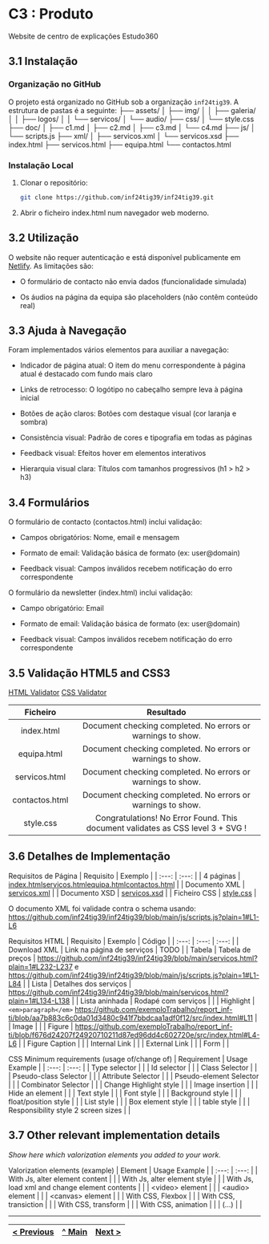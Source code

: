 # C3 : Produto

Website de centro de explicações Estudo360

## 3.1 Instalação

### Organização no GitHub

O projeto está organizado no GitHub sob a organização `inf24tig39`. A estrutura de pastas é a seguinte:
├── assets/
│ ├── img/
│ │ ├── galeria/
│ │ ├── logos/
│ │ └── servicos/
│ └── audio/
├── css/
│ └── style.css
├── doc/
│ ├── c1.md
│ ├── c2.md
│ ├── c3.md
│ └── c4.md
├── js/
│ └── scripts.js
├── xml/
│ ├── servicos.xml
│ └── servicos.xsd
├── index.html
├── servicos.html
├── equipa.html
└── contactos.html

### Instalação Local

1. Clonar o repositório:
   ```bash
   git clone https://github.com/inf24tig39/inf24tig39.git
   ```
2. Abrir o ficheiro index.html num navegador web moderno.

## 3.2 Utilização

O website não requer autenticação e está disponível publicamente em [Netlify](https://inf24tig39.netlify.app). As limitações são:

- O formulário de contacto não envia dados (funcionalidade simulada)

- Os áudios na página da equipa são placeholders (não contêm conteúdo real)

## 3.3 Ajuda à Navegação

Foram implementados vários elementos para auxiliar a navegação:

- Indicador de página atual: O item do menu correspondente à página atual é destacado com fundo mais claro

- Links de retrocesso: O logótipo no cabeçalho sempre leva à página inicial

- Botões de ação claros: Botões com destaque visual (cor laranja e sombra)

- Consistência visual: Padrão de cores e tipografia em todas as páginas

- Feedback visual: Efeitos hover em elementos interativos

- Hierarquia visual clara: Títulos com tamanhos progressivos (h1 > h2 > h3)

## 3.4 Formulários

O formulário de contacto (contactos.html) inclui validação:

- Campos obrigatórios: Nome, email e mensagem

- Formato de email: Validação básica de formato (ex: user@domain)

- Feedback visual: Campos inválidos recebem notificação do erro correspondente

O formulário da newsletter (index.html) inclui validação:

- Campo obrigatório: Email

- Formato de email: Validação básica de formato (ex: user@domain)

- Feedback visual: Campos inválidos recebem notificação do erro correspondente

## 3.5 Validação HTML5 and CSS3

[HTML Validator](https://validator.w3.org/nu/#file)
[CSS Validator](https://jigsaw.w3.org/css-validator/#validate_by_upload)

|    Ficheiro    |                                    Resultado                                    |
| :------------: | :-----------------------------------------------------------------------------: |
|   index.html   |           Document checking completed. No errors or warnings to show.           |
|  equipa.html   |           Document checking completed. No errors or warnings to show.           |
| servicos.html  |           Document checking completed. No errors or warnings to show.           |
| contactos.html |           Document checking completed. No errors or warnings to show.           |
|   style.css    | Congratulations! No Error Found. This document validates as CSS level 3 + SVG ! |

## 3.6 Detalhes de Implementação

Requisitos de Página
| Requisito | Exemplo |
| :---: | :---: |
| 4 páginas | [index.html](../index.html)[servicos.html](../servicos.html)[equipa.html](../equipa.html)[contactos.html](../contactos.html) |
| Documento XML | [servicos.xml](../xml/servicos.xml) |
| Documento XSD | [servicos.xsd](../xml/servicos.xsd) |
| Ficheiro CSS | [style.css](../css/style.css) |

O documento XML foi validade contra o schema usando:
https://github.com/inf24tig39/inf24tig39/blob/main/js/scripts.js?plain=1#L1-L6

Requisitos HTML
| Requisito | Exemplo | Código |
| :---: | :---: | :---: |
| Download XML | Link na página de serviços | TODO |
| Tabela | Tabela de preços | https://github.com/inf24tig39/inf24tig39/blob/main/servicos.html?plain=1#L232-L237 e https://github.com/inf24tig39/inf24tig39/blob/main/js/scripts.js?plain=1#L1-L84 |
| Lista | Detalhes dos serviços | https://github.com/inf24tig39/inf24tig39/blob/main/servicos.html?plain=1#L134-L138 |
| Lista aninhada | Rodapé com serviços |  |
| Highlight | `<em>paragraph</em>` https://github.com/exemploTrabalho/report_inf-ti/blob/aa7b883c6c0da01d3480c941f7bbdcaa1adf0f12/src/index.html#L11 |
| Image | |
| Figure | https://github.com/exemploTrabalho/report_inf-ti/blob/f676d24207f24920710211d87ed96dd4c602720e/src/index.html#L4-L6 |
| Figure Caption | |
| Internal Link | |
| External Link | |
| Form | |

CSS Minimum requirements (usage of/change of)
| Requirement | Usage Example |
| :---: | :---: |
| Type selector | |
| Id selector | |
| Class Selector | |
| Pseudo-class Selector | |
| Attribute Selector | |
| Pseudo-element Selector | |
| Combinator Selector | |
| Change Highlight style | |
| Image insertion | |
| Hide an element | |
| Text style | |
| Font style | |
| Background style | |
| float/position style | |
| List style | |
| Box element style | |
| table style | |
| Responsibility style 2 screen sizes | |

## 3.7 Other relevant implementation details

_Show here which valorization elements you added to your work._

Valorization elements (example)
| Element | Usage Example |
| :---: | :---: |
| With Js, alter element content | |
| With Js, alter element style | |
| With Js, load xml and change element contents | |
| &lt;video&gt; element | |
| &lt;audio&gt; element | |
| &lt;canvas&gt; element | |
| With CSS, Flexbox | |
| With CSS, transiction | |
| With CSS, transform | |
| With CSS, animation | |
| (...) | |

---

| [< Previous](c2.md) | [^ Main](../../../) | [Next >](c4.md) |
| :------------------ | :-----------------: | --------------: |
